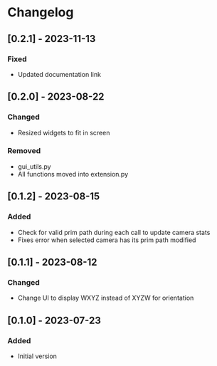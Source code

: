 # Changelog

## [0.2.1] - 2023-11-13
### Fixed
- Updated documentation link

## [0.2.0] - 2023-08-22

### Changed
- Resized widgets to fit in screen 
### Removed 
- gui_utils.py
- All functions moved into extension.py 

## [0.1.2] - 2023-08-15

### Added
- Check for valid prim path during each call to update camera stats 
- Fixes error when selected camera has its prim path modified 

## [0.1.1] - 2023-08-12

### Changed
- Change UI to display WXYZ instead of XYZW for orientation

## [0.1.0] - 2023-07-23

### Added
- Initial version
